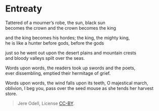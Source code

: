 # Entreaty

Tattered of a mourner’s robe, the sun, black sun  
becomes the crown and the crown becomes the king

and the king becomes his hordes; the king, the mighty king,  
he is like a hunter before gods, before the gods

just so he went out upon the desert plains and mountain crests  
and bloody valleys spilt over the seas.

Words upon words, the readers took up swords and the poets,  
ever dissembling, emptied their hermitage of grief.

Words upon words, the wind falls upon its teeth, O majestical march,  
oblivion, I beg you, pass over the seed mouse as she tends her harvest store.

>Jere Odell, License [CC-BY](https://creativecommons.org/licenses/by/4.0/).
